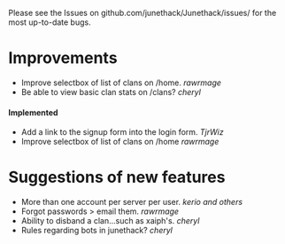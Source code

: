 Please see the Issues on github.com/junethack/Junethack/issues/ for the most up-to-date bugs.

# Improvements

* Improve selectbox of list of clans on /home. *rawrmage*
* Be able to view basic clan stats on /clans? *cheryl*

#### Implemented

* Add a link to the signup form into the login form. *TjrWiz*
* Improve selectbox of list of clans on /home *rawrmage*

# Suggestions of new features

* More than one account per server per user. *kerio and others*
* Forgot passwords > email them. *rawrmage*
* Ability to disband a clan...such as xaiph's. *cheryl*
* Rules regarding bots in junethack? *cheryl*
